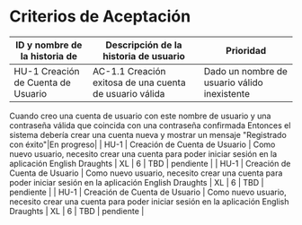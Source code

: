 # Criterios de Aceptación
 | ID y nombre de la historia de  | Descripción de la historia de usuario | Prioridad | 
| ------------- | ------------- | ------------- | 
|HU-1 Creación de Cuenta de Usuario|AC-1.1 Creación exitosa de una cuenta de usuario válida|Dado un nombre de usuario válido inexistente 
Cuando creo una cuenta de usuario con este nombre de usuario 
y una contraseña válida que coincida con una contraseña confirmada Entonces el sistema debería crear una cuenta nueva 
y mostrar un mensaje "Registrado con éxito"|En progreso| 
| HU-1  | Creación de Cuenta de Usuario  | Como nuevo usuario, necesito crear una cuenta para poder iniciar sesión en la aplicación English Draughts  | XL  | 6 | TBD | pendiente | 
| HU-1  | Creación de Cuenta de Usuario  | Como nuevo usuario, necesito crear una cuenta para poder iniciar sesión en la aplicación English Draughts  | XL  | 6 | TBD | pendiente | 
| HU-1  | Creación de Cuenta de Usuario  | Como nuevo usuario, necesito crear una cuenta para poder iniciar sesión en la aplicación English Draughts  | XL  | 6 | TBD | pendiente | 
